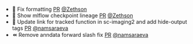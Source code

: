 - 🎨 Fix formatting [PR](https://github.com/laminlabs/lamin-mlops/pull/28) [@Zethson](https://github.com/Zethson)
- 🎨 Show mlflow checkpoint lineage [PR](https://github.com/laminlabs/lamin-mlops/pull/27) [@Zethson](https://github.com/Zethson)
- 📝 Update link for tracked function in sc-imaging2 and add hide-output tags [PR](https://github.com/laminlabs/lamin-usecases/pull/207) [@namsaraeva](https://github.com/namsaraeva)
- ⏪  Remove anndata forward slash fix [PR](https://github.com/laminlabs/lamin-usecases/pull/206) [@namsaraeva](https://github.com/namsaraeva)
